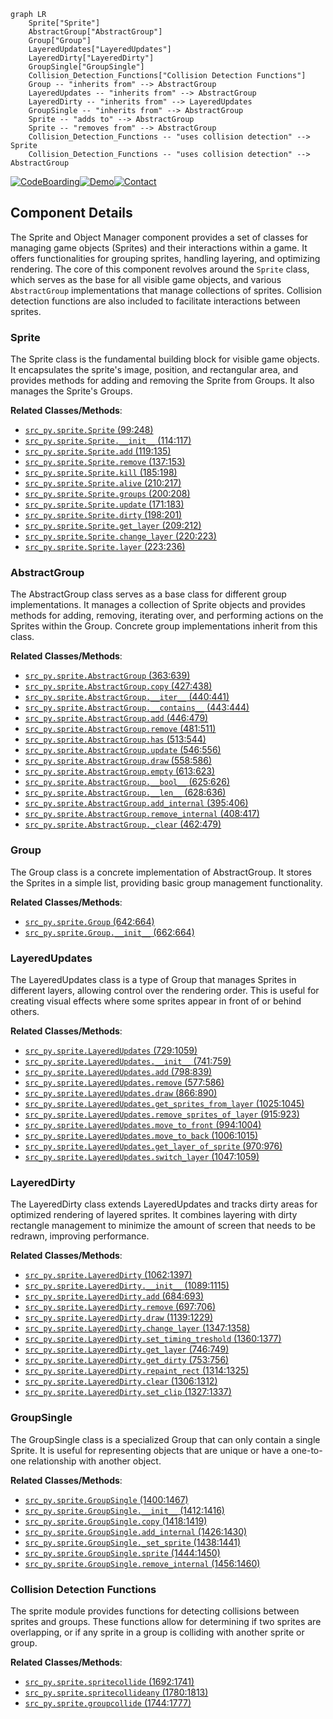 ```mermaid
graph LR
    Sprite["Sprite"]
    AbstractGroup["AbstractGroup"]
    Group["Group"]
    LayeredUpdates["LayeredUpdates"]
    LayeredDirty["LayeredDirty"]
    GroupSingle["GroupSingle"]
    Collision_Detection_Functions["Collision Detection Functions"]
    Group -- "inherits from" --> AbstractGroup
    LayeredUpdates -- "inherits from" --> AbstractGroup
    LayeredDirty -- "inherits from" --> LayeredUpdates
    GroupSingle -- "inherits from" --> AbstractGroup
    Sprite -- "adds to" --> AbstractGroup
    Sprite -- "removes from" --> AbstractGroup
    Collision_Detection_Functions -- "uses collision detection" --> Sprite
    Collision_Detection_Functions -- "uses collision detection" --> AbstractGroup
```
[![CodeBoarding](https://img.shields.io/badge/Generated%20by-CodeBoarding-9cf?style=flat-square)](https://github.com/CodeBoarding/CodeBoarding)[![Demo](https://img.shields.io/badge/Try%20our-Demo-blue?style=flat-square)](https://www.codeboarding.org/demo)[![Contact](https://img.shields.io/badge/Contact%20us%20-%20codeboarding@gmail.com-lightgrey?style=flat-square)](mailto:codeboarding@gmail.com)

## Component Details

The Sprite and Object Manager component provides a set of classes for managing game objects (Sprites) and their interactions within a game. It offers functionalities for grouping sprites, handling layering, and optimizing rendering. The core of this component revolves around the `Sprite` class, which serves as the base for all visible game objects, and various `AbstractGroup` implementations that manage collections of sprites. Collision detection functions are also included to facilitate interactions between sprites.

### Sprite
The Sprite class is the fundamental building block for visible game objects. It encapsulates the sprite's image, position, and rectangular area, and provides methods for adding and removing the Sprite from Groups. It also manages the Sprite's Groups.


**Related Classes/Methods**:

- <a href="https://github.com/pygame/pygame/blob/master/src_py/sprite.py#L99-L248" target="_blank" rel="noopener noreferrer">`src_py.sprite.Sprite` (99:248)</a>
- <a href="https://github.com/pygame/pygame/blob/master/src_py/sprite.py#L114-L117" target="_blank" rel="noopener noreferrer">`src_py.sprite.Sprite.__init__` (114:117)</a>
- <a href="https://github.com/pygame/pygame/blob/master/src_py/sprite.py#L119-L135" target="_blank" rel="noopener noreferrer">`src_py.sprite.Sprite.add` (119:135)</a>
- <a href="https://github.com/pygame/pygame/blob/master/src_py/sprite.py#L137-L153" target="_blank" rel="noopener noreferrer">`src_py.sprite.Sprite.remove` (137:153)</a>
- <a href="https://github.com/pygame/pygame/blob/master/src_py/sprite.py#L185-L198" target="_blank" rel="noopener noreferrer">`src_py.sprite.Sprite.kill` (185:198)</a>
- <a href="https://github.com/pygame/pygame/blob/master/src_py/sprite.py#L210-L217" target="_blank" rel="noopener noreferrer">`src_py.sprite.Sprite.alive` (210:217)</a>
- <a href="https://github.com/pygame/pygame/blob/master/src_py/sprite.py#L200-L208" target="_blank" rel="noopener noreferrer">`src_py.sprite.Sprite.groups` (200:208)</a>
- <a href="https://github.com/pygame/pygame/blob/master/src_py/sprite.py#L171-L183" target="_blank" rel="noopener noreferrer">`src_py.sprite.Sprite.update` (171:183)</a>
- <a href="https://github.com/pygame/pygame/blob/master/src_py/sprite.py#L198-L201" target="_blank" rel="noopener noreferrer">`src_py.sprite.Sprite.dirty` (198:201)</a>
- <a href="https://github.com/pygame/pygame/blob/master/src_py/sprite.py#L209-L212" target="_blank" rel="noopener noreferrer">`src_py.sprite.Sprite.get_layer` (209:212)</a>
- <a href="https://github.com/pygame/pygame/blob/master/src_py/sprite.py#L220-L223" target="_blank" rel="noopener noreferrer">`src_py.sprite.Sprite.change_layer` (220:223)</a>
- <a href="https://github.com/pygame/pygame/blob/master/src_py/sprite.py#L223-L236" target="_blank" rel="noopener noreferrer">`src_py.sprite.Sprite.layer` (223:236)</a>


### AbstractGroup
The AbstractGroup class serves as a base class for different group implementations. It manages a collection of Sprite objects and provides methods for adding, removing, iterating over, and performing actions on the Sprites within the Group. Concrete group implementations inherit from this class.


**Related Classes/Methods**:

- <a href="https://github.com/pygame/pygame/blob/master/src_py/sprite.py#L363-L639" target="_blank" rel="noopener noreferrer">`src_py.sprite.AbstractGroup` (363:639)</a>
- <a href="https://github.com/pygame/pygame/blob/master/src_py/sprite.py#L427-L438" target="_blank" rel="noopener noreferrer">`src_py.sprite.AbstractGroup.copy` (427:438)</a>
- <a href="https://github.com/pygame/pygame/blob/master/src_py/sprite.py#L440-L441" target="_blank" rel="noopener noreferrer">`src_py.sprite.AbstractGroup.__iter__` (440:441)</a>
- <a href="https://github.com/pygame/pygame/blob/master/src_py/sprite.py#L443-L444" target="_blank" rel="noopener noreferrer">`src_py.sprite.AbstractGroup.__contains__` (443:444)</a>
- <a href="https://github.com/pygame/pygame/blob/master/src_py/sprite.py#L446-L479" target="_blank" rel="noopener noreferrer">`src_py.sprite.AbstractGroup.add` (446:479)</a>
- <a href="https://github.com/pygame/pygame/blob/master/src_py/sprite.py#L481-L511" target="_blank" rel="noopener noreferrer">`src_py.sprite.AbstractGroup.remove` (481:511)</a>
- <a href="https://github.com/pygame/pygame/blob/master/src_py/sprite.py#L513-L544" target="_blank" rel="noopener noreferrer">`src_py.sprite.AbstractGroup.has` (513:544)</a>
- <a href="https://github.com/pygame/pygame/blob/master/src_py/sprite.py#L546-L556" target="_blank" rel="noopener noreferrer">`src_py.sprite.AbstractGroup.update` (546:556)</a>
- <a href="https://github.com/pygame/pygame/blob/master/src_py/sprite.py#L558-L586" target="_blank" rel="noopener noreferrer">`src_py.sprite.AbstractGroup.draw` (558:586)</a>
- <a href="https://github.com/pygame/pygame/blob/master/src_py/sprite.py#L613-L623" target="_blank" rel="noopener noreferrer">`src_py.sprite.AbstractGroup.empty` (613:623)</a>
- <a href="https://github.com/pygame/pygame/blob/master/src_py/sprite.py#L625-L626" target="_blank" rel="noopener noreferrer">`src_py.sprite.AbstractGroup.__bool__` (625:626)</a>
- <a href="https://github.com/pygame/pygame/blob/master/src_py/sprite.py#L628-L636" target="_blank" rel="noopener noreferrer">`src_py.sprite.AbstractGroup.__len__` (628:636)</a>
- <a href="https://github.com/pygame/pygame/blob/master/src_py/sprite.py#L395-L406" target="_blank" rel="noopener noreferrer">`src_py.sprite.AbstractGroup.add_internal` (395:406)</a>
- <a href="https://github.com/pygame/pygame/blob/master/src_py/sprite.py#L408-L417" target="_blank" rel="noopener noreferrer">`src_py.sprite.AbstractGroup.remove_internal` (408:417)</a>
- <a href="https://github.com/pygame/pygame/blob/master/src_py/sprite.py#L462-L479" target="_blank" rel="noopener noreferrer">`src_py.sprite.AbstractGroup._clear` (462:479)</a>


### Group
The Group class is a concrete implementation of AbstractGroup. It stores the Sprites in a simple list, providing basic group management functionality.


**Related Classes/Methods**:

- <a href="https://github.com/pygame/pygame/blob/master/src_py/sprite.py#L642-L664" target="_blank" rel="noopener noreferrer">`src_py.sprite.Group` (642:664)</a>
- <a href="https://github.com/pygame/pygame/blob/master/src_py/sprite.py#L662-L664" target="_blank" rel="noopener noreferrer">`src_py.sprite.Group.__init__` (662:664)</a>


### LayeredUpdates
The LayeredUpdates class is a type of Group that manages Sprites in different layers, allowing control over the rendering order. This is useful for creating visual effects where some sprites appear in front of or behind others.


**Related Classes/Methods**:

- <a href="https://github.com/pygame/pygame/blob/master/src_py/sprite.py#L729-L1059" target="_blank" rel="noopener noreferrer">`src_py.sprite.LayeredUpdates` (729:1059)</a>
- <a href="https://github.com/pygame/pygame/blob/master/src_py/sprite.py#L741-L759" target="_blank" rel="noopener noreferrer">`src_py.sprite.LayeredUpdates.__init__` (741:759)</a>
- <a href="https://github.com/pygame/pygame/blob/master/src_py/sprite.py#L798-L839" target="_blank" rel="noopener noreferrer">`src_py.sprite.LayeredUpdates.add` (798:839)</a>
- <a href="https://github.com/pygame/pygame/blob/master/src_py/sprite.py#L577-L586" target="_blank" rel="noopener noreferrer">`src_py.sprite.LayeredUpdates.remove` (577:586)</a>
- <a href="https://github.com/pygame/pygame/blob/master/src_py/sprite.py#L866-L890" target="_blank" rel="noopener noreferrer">`src_py.sprite.LayeredUpdates.draw` (866:890)</a>
- <a href="https://github.com/pygame/pygame/blob/master/src_py/sprite.py#L1025-L1045" target="_blank" rel="noopener noreferrer">`src_py.sprite.LayeredUpdates.get_sprites_from_layer` (1025:1045)</a>
- <a href="https://github.com/pygame/pygame/blob/master/src_py/sprite.py#L915-L923" target="_blank" rel="noopener noreferrer">`src_py.sprite.LayeredUpdates.remove_sprites_of_layer` (915:923)</a>
- <a href="https://github.com/pygame/pygame/blob/master/src_py/sprite.py#L994-L1004" target="_blank" rel="noopener noreferrer">`src_py.sprite.LayeredUpdates.move_to_front` (994:1004)</a>
- <a href="https://github.com/pygame/pygame/blob/master/src_py/sprite.py#L1006-L1015" target="_blank" rel="noopener noreferrer">`src_py.sprite.LayeredUpdates.move_to_back` (1006:1015)</a>
- <a href="https://github.com/pygame/pygame/blob/master/src_py/sprite.py#L970-L976" target="_blank" rel="noopener noreferrer">`src_py.sprite.LayeredUpdates.get_layer_of_sprite` (970:976)</a>
- <a href="https://github.com/pygame/pygame/blob/master/src_py/sprite.py#L1047-L1059" target="_blank" rel="noopener noreferrer">`src_py.sprite.LayeredUpdates.switch_layer` (1047:1059)</a>


### LayeredDirty
The LayeredDirty class extends LayeredUpdates and tracks dirty areas for optimized rendering of layered sprites. It combines layering with dirty rectangle management to minimize the amount of screen that needs to be redrawn, improving performance.


**Related Classes/Methods**:

- <a href="https://github.com/pygame/pygame/blob/master/src_py/sprite.py#L1062-L1397" target="_blank" rel="noopener noreferrer">`src_py.sprite.LayeredDirty` (1062:1397)</a>
- <a href="https://github.com/pygame/pygame/blob/master/src_py/sprite.py#L1089-L1115" target="_blank" rel="noopener noreferrer">`src_py.sprite.LayeredDirty.__init__` (1089:1115)</a>
- <a href="https://github.com/pygame/pygame/blob/master/src_py/sprite.py#L684-L693" target="_blank" rel="noopener noreferrer">`src_py.sprite.LayeredDirty.add` (684:693)</a>
- <a href="https://github.com/pygame/pygame/blob/master/src_py/sprite.py#L697-L706" target="_blank" rel="noopener noreferrer">`src_py.sprite.LayeredDirty.remove` (697:706)</a>
- <a href="https://github.com/pygame/pygame/blob/master/src_py/sprite.py#L1139-L1229" target="_blank" rel="noopener noreferrer">`src_py.sprite.LayeredDirty.draw` (1139:1229)</a>
- <a href="https://github.com/pygame/pygame/blob/master/src_py/sprite.py#L1347-L1358" target="_blank" rel="noopener noreferrer">`src_py.sprite.LayeredDirty.change_layer` (1347:1358)</a>
- <a href="https://github.com/pygame/pygame/blob/master/src_py/sprite.py#L1360-L1377" target="_blank" rel="noopener noreferrer">`src_py.sprite.LayeredDirty.set_timing_treshold` (1360:1377)</a>
- <a href="https://github.com/pygame/pygame/blob/master/src_py/sprite.py#L746-L749" target="_blank" rel="noopener noreferrer">`src_py.sprite.LayeredDirty.get_layer` (746:749)</a>
- <a href="https://github.com/pygame/pygame/blob/master/src_py/sprite.py#L753-L756" target="_blank" rel="noopener noreferrer">`src_py.sprite.LayeredDirty.get_dirty` (753:756)</a>
- <a href="https://github.com/pygame/pygame/blob/master/src_py/sprite.py#L1314-L1325" target="_blank" rel="noopener noreferrer">`src_py.sprite.LayeredDirty.repaint_rect` (1314:1325)</a>
- <a href="https://github.com/pygame/pygame/blob/master/src_py/sprite.py#L1306-L1312" target="_blank" rel="noopener noreferrer">`src_py.sprite.LayeredDirty.clear` (1306:1312)</a>
- <a href="https://github.com/pygame/pygame/blob/master/src_py/sprite.py#L1327-L1337" target="_blank" rel="noopener noreferrer">`src_py.sprite.LayeredDirty.set_clip` (1327:1337)</a>


### GroupSingle
The GroupSingle class is a specialized Group that can only contain a single Sprite. It is useful for representing objects that are unique or have a one-to-one relationship with another object.


**Related Classes/Methods**:

- <a href="https://github.com/pygame/pygame/blob/master/src_py/sprite.py#L1400-L1467" target="_blank" rel="noopener noreferrer">`src_py.sprite.GroupSingle` (1400:1467)</a>
- <a href="https://github.com/pygame/pygame/blob/master/src_py/sprite.py#L1412-L1416" target="_blank" rel="noopener noreferrer">`src_py.sprite.GroupSingle.__init__` (1412:1416)</a>
- <a href="https://github.com/pygame/pygame/blob/master/src_py/sprite.py#L1418-L1419" target="_blank" rel="noopener noreferrer">`src_py.sprite.GroupSingle.copy` (1418:1419)</a>
- <a href="https://github.com/pygame/pygame/blob/master/src_py/sprite.py#L1426-L1430" target="_blank" rel="noopener noreferrer">`src_py.sprite.GroupSingle.add_internal` (1426:1430)</a>
- <a href="https://github.com/pygame/pygame/blob/master/src_py/sprite.py#L1438-L1441" target="_blank" rel="noopener noreferrer">`src_py.sprite.GroupSingle._set_sprite` (1438:1441)</a>
- <a href="https://github.com/pygame/pygame/blob/master/src_py/sprite.py#L1444-L1450" target="_blank" rel="noopener noreferrer">`src_py.sprite.GroupSingle.sprite` (1444:1450)</a>
- <a href="https://github.com/pygame/pygame/blob/master/src_py/sprite.py#L1456-L1460" target="_blank" rel="noopener noreferrer">`src_py.sprite.GroupSingle.remove_internal` (1456:1460)</a>


### Collision Detection Functions
The sprite module provides functions for detecting collisions between sprites and groups. These functions allow for determining if two sprites are overlapping, or if any sprite in a group is colliding with another sprite or group.


**Related Classes/Methods**:

- <a href="https://github.com/pygame/pygame/blob/master/src_py/sprite.py#L1692-L1741" target="_blank" rel="noopener noreferrer">`src_py.sprite.spritecollide` (1692:1741)</a>
- <a href="https://github.com/pygame/pygame/blob/master/src_py/sprite.py#L1780-L1813" target="_blank" rel="noopener noreferrer">`src_py.sprite.spritecollideany` (1780:1813)</a>
- <a href="https://github.com/pygame/pygame/blob/master/src_py/sprite.py#L1744-L1777" target="_blank" rel="noopener noreferrer">`src_py.sprite.groupcollide` (1744:1777)</a>